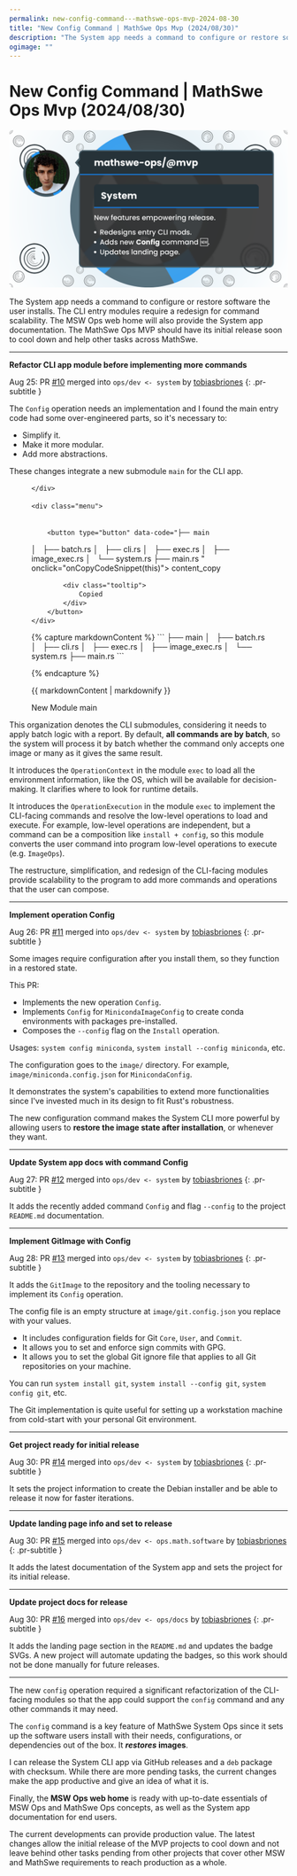 ```yaml
---
permalink: new-config-command---mathswe-ops-mvp-2024-08-30
title: "New Config Command | MathSwe Ops Mvp (2024/08/30)"
description: "The System app needs a command to configure or restore software the user installs. The CLI entry modules require a redesign for command scalability. The MSW Ops web home will also provide the System app documentation. The MathSwe Ops MVP should have its initial release soon to cool down and help other tasks  across MathSwe."
ogimage: ""
---
```



<!-- Copyright (c) 2024 Tobias Briones. All rights reserved. -->
<!-- SPDX-License-Identifier: CC-BY-4.0 -->
<!-- This file is part of https://github.com/tobiasbriones/blog -->

# New Config Command | MathSwe Ops Mvp (2024/08/30)

<img src="new-config-command---mathswe-ops-mvp-2024-08-30.png" alt="New Config Command | MathSwe Ops Mvp (2024/08/30)"/>


The System app needs a command to configure or restore software the user
installs. The CLI entry modules require a redesign for command scalability. The
MSW Ops web home will also provide the System app documentation. The MathSwe Ops
MVP should have its initial release soon to cool down and help other tasks 
across MathSwe.

---

**Refactor CLI app module before implementing more commands**

Aug 25: PR [#10](https://github.com/mathswe-ops/mathswe-ops---mvp/pull/10) merged into `ops/dev <- system` by [tobiasbriones](https://github.com/tobiasbriones)
{: .pr-subtitle }

The `Config` operation needs an implementation and I found the main entry code
had some over-engineered parts, so it's necessary to:

- Simplify it.
- Make it more modular.
- Add more abstractions.

These changes integrate a new submodule `main` for the CLI app.


<figure>
<div class="header user-select-none headerless">
    <div class="caption">
        
    </div>

    <div class="menu">
        

        <button type="button" data-code="├── main
│   ├── batch.rs
│   ├── cli.rs
│   ├── exec.rs
│   ├── image_exec.rs
│   └── system.rs
├── main.rs
" onclick="onCopyCodeSnippet(this)">
            <span class="material-symbols-rounded">
            content_copy
            </span>

            <div class="tooltip">
                Copied
            </div>
        </button>
    </div>
</div>
{% capture markdownContent %}
```
├── main
│   ├── batch.rs
│   ├── cli.rs
│   ├── exec.rs
│   ├── image_exec.rs
│   └── system.rs
├── main.rs
```

{% endcapture %}

{{ markdownContent | markdownify }}



<figcaption>New Module main</figcaption>
</figure>

This organization denotes the CLI submodules, considering it needs to apply
batch logic with a report. By default, **all commands are by batch**, so the
system will process it by batch whether the command only accepts one image or
many as it gives the same result.

It introduces the `OperationContext` in the module `exec` to load all the
environment information, like the OS, which will be available for
decision-making. It clarifies where to look for runtime details.

It introduces the `OperationExecution` in the module `exec` to implement the
CLI-facing commands and resolve the low-level operations to load and execute.
For example, low-level operations are independent, but a command can be a
composition like `install + config`, so this module converts the user command
into program low-level operations to execute (e.g. `ImageOps`).

The restructure, simplification, and redesign of the CLI-facing modules provide
scalability to the program to add more commands and operations that the user can
compose.

---

**Implement operation Config**

Aug 26: PR [#11](https://github.com/mathswe-ops/mathswe-ops---mvp/pull/11) merged into `ops/dev <- system` by [tobiasbriones](https://github.com/tobiasbriones)
{: .pr-subtitle }

Some images require configuration after you install them, so they function in a
restored state.

This PR:

- Implements the new operation `Config`.
- Implements `Config` for `MinicondaImageConfig` to create conda environments
with packages pre-installed.
- Composes the `--config` flag on the `Install` operation.

Usages: `system config miniconda`, `system install --config miniconda`, etc.

The configuration goes to the `image/` directory. For example,
`image/miniconda.config.json` for `MinicondaConfig`.

It demonstrates the system's capabilities to extend more functionalities since
I've invested much in its design to fit Rust's robustness.

The new configuration command makes the System CLI more powerful by allowing
users to **restore the image state after installation**, or whenever they want.


---

**Update System app docs with command Config**

Aug 27: PR [#12](https://github.com/mathswe-ops/mathswe-ops---mvp/pull/12) merged into `ops/dev <- system` by [tobiasbriones](https://github.com/tobiasbriones)
{: .pr-subtitle }

It adds the recently added command `Config` and flag `--config` to the project
`README.md` documentation.


---

**Implement GitImage with Config**

Aug 28: PR [#13](https://github.com/mathswe-ops/mathswe-ops---mvp/pull/13) merged into `ops/dev <- system` by [tobiasbriones](https://github.com/tobiasbriones)
{: .pr-subtitle }

It adds the `GitImage` to the repository and the tooling necessary to implement
its `Config` operation.

The config file is an empty structure at `image/git.config.json` you replace
with your values.

- It includes configuration fields for Git `Core`, `User`, and `Commit`.
- It allows you to set and enforce sign commits with GPG.
- It allows you to set the global Git ignore file that applies to all Git
repositories on your machine.

You can run `system install git`, `system install --config git`, `system config
git`, etc.

The Git implementation is quite useful for setting up a workstation machine from
cold-start with your personal Git environment.


---

**Get project ready for initial release**

Aug 30: PR [#14](https://github.com/mathswe-ops/mathswe-ops---mvp/pull/14) merged into `ops/dev <- system` by [tobiasbriones](https://github.com/tobiasbriones)
{: .pr-subtitle }

It sets the project information to create the Debian installer and be able to
release it now for faster iterations.


---

**Update landing page info and set to release**

Aug 30: PR [#15](https://github.com/mathswe-ops/mathswe-ops---mvp/pull/15) merged into `ops/dev <- ops.math.software` by [tobiasbriones](https://github.com/tobiasbriones)
{: .pr-subtitle }

It adds the latest documentation of the System app and sets the project for its
initial release.


---

**Update project docs for release**

Aug 30: PR [#16](https://github.com/mathswe-ops/mathswe-ops---mvp/pull/16) merged into `ops/dev <- ops/docs` by [tobiasbriones](https://github.com/tobiasbriones)
{: .pr-subtitle }

It adds the landing page section in the `README.md` and updates the badge SVGs.
A new project will automate updating the badges, so this work should not be done
manually for future releases.

---

The new `config` operation required a significant refactorization of the
CLI-facing modules so that the app could support the `config` command and any
other commands it may need.

The `config` command is a key feature of MathSwe System Ops since it sets up the
software users install with their needs, configurations, or dependencies out of
the box. It ***restores* images**.

I can release the System CLI app via GitHub releases and a `deb` package with
checksum. While there are more pending tasks, the current changes make the app
productive and give an idea of what it is.

Finally, the **MSW Ops web home** is ready with up-to-date essentials of MSW Ops
and MathSwe Ops concepts, as well as the System app documentation for end users.

The current developments can provide production value. The latest changes allow
the initial release of the MVP projects to cool down and not leave behind other
tasks pending from other projects that cover other MSW and MathSwe requirements
to reach production as a whole.






